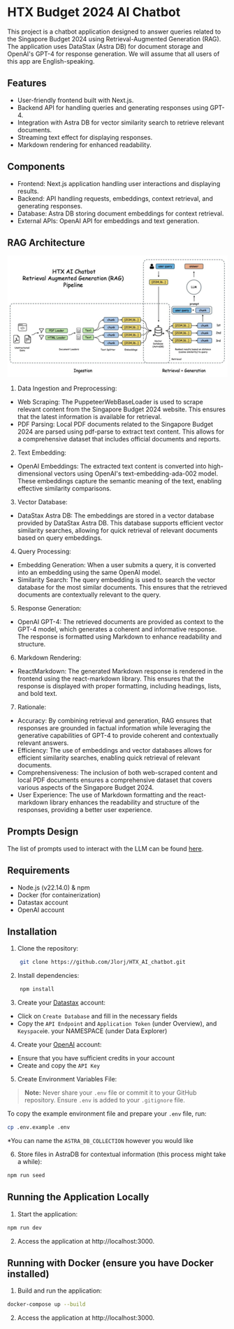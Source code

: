 # HTX Budget 2024 AI Chatbot

This project is a chatbot application designed to answer queries related to the Singapore Budget 2024 using Retrieval-Augmented Generation (RAG). The application uses DataStax (Astra DB) for document storage and OpenAI's GPT-4 for response generation. We will assume that all users of this app are English-speaking.

## Features
- User-friendly frontend built with Next.js.
- Backend API for handling queries and generating responses using GPT-4.
- Integration with Astra DB for vector similarity search to retrieve relevant documents.
- Streaming text effect for displaying responses.
- Markdown rendering for enhanced readability.

## Components
- Frontend: Next.js application handling user interactions and displaying results.
- Backend: API handling requests, embeddings, context retrieval, and generating responses.
- Database: Astra DB storing document embeddings for context retrieval.
- External APIs: OpenAI API for embeddings and text generation.

## RAG Architecture
![RAG architecture](https://github.com/Jlorj/HTX_AI_chatbot/blob/main/Architecture%20Design.jpg)
1. Data Ingestion and Preprocessing:
- Web Scraping: The PuppeteerWebBaseLoader is used to scrape relevant content from the Singapore Budget 2024 website. This ensures that the latest information is available for retrieval.
- PDF Parsing: Local PDF documents related to the Singapore Budget 2024 are parsed using pdf-parse to extract text content. This allows for a comprehensive dataset that includes official documents and reports.
2. Text Embedding:
- OpenAI Embeddings: The extracted text content is converted into high-dimensional vectors using OpenAI's text-embedding-ada-002 model. These embeddings capture the semantic meaning of the text, enabling effective similarity comparisons.
3. Vector Database:
- DataStax Astra DB: The embeddings are stored in a vector database provided by DataStax Astra DB. This database supports efficient vector similarity searches, allowing for quick retrieval of relevant documents based on query embeddings.
4. Query Processing:
- Embedding Generation: When a user submits a query, it is converted into an embedding using the same OpenAI model.
- Similarity Search: The query embedding is used to search the vector database for the most similar documents. This ensures that the retrieved documents are contextually relevant to the query.
5. Response Generation:
- OpenAI GPT-4: The retrieved documents are provided as context to the GPT-4 model, which generates a coherent and informative response. The response is formatted using Markdown to enhance readability and structure.
6. Markdown Rendering:
- ReactMarkdown: The generated Markdown response is rendered in the frontend using the react-markdown library. This ensures that the response is displayed with proper formatting, including headings, lists, and bold text.
7. Rationale:
- Accuracy: By combining retrieval and generation, RAG ensures that responses are grounded in factual information while leveraging the generative capabilities of GPT-4 to provide coherent and contextually relevant answers.
- Efficiency: The use of embeddings and vector databases allows for efficient similarity searches, enabling quick retrieval of relevant documents.
- Comprehensiveness: The inclusion of both web-scraped content and local PDF documents ensures a comprehensive dataset that covers various aspects of the Singapore Budget 2024.
- User Experience: The use of Markdown formatting and the react-markdown library enhances the readability and structure of the responses, providing a better user experience.

## Prompts Design
The list of prompts used to interact with the LLM can be found [here](https://github.com/Jlorj/HTX_AI_chatbot/blob/main/Prompts%20Design.pdf).

## Requirements
- Node.js (v22.14.0) & npm
- Docker (for containerization)
- Datastax account
- OpenAI account

## Installation
1. Clone the repository:
```bash
    git clone https://github.com/Jlorj/HTX_AI_chatbot.git
```
2. Install dependencies:
```bash
    npm install
```

3. Create your [Datastax](https://www.datastax.com/) account:
- Click on `Create Database` and fill in the necessary fields
- Copy the `API Endpoint` and `Application Token` (under Overview), and `Keyspace`ie. your NAMESPACE (under Data Explorer) 

4. Create your [OpenAI](https://auth.openai.com/log-in) account:
- Ensure that you have sufficient credits in your account
- Create and copy the `API Key` 

5. Create Environment Variables File:
> **Note:** Never share your `.env` file or commit it to your GitHub repository. Ensure `.env` is added to your `.gitignore` file.

To copy the example environment file and prepare your `.env` file, run:
```bash
cp .env.example .env
```
*You can name the `ASTRA_DB_COLLECTION` however you would like

6. Store files in AstraDB for contextual information (this process might take a while):
```bash
npm run seed
```

## Running the Application Locally
1. Start the application:
```bash
npm run dev
```
2. Access the application at http://localhost:3000.

## Running with Docker (ensure you have Docker installed)
1. Build and run the application:
```bash
docker-compose up --build
```
2. Access the application at http://localhost:3000.
